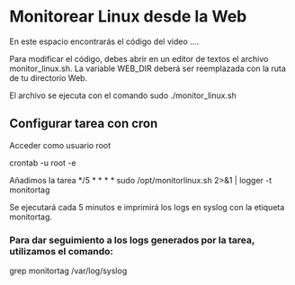 # Monitorear Linux desde la Web
En este espacio encontrarás el código del video ....

Para modificar el código, debes abrir en un editor de textos el archivo monitor_linux.sh.
La variable WEB_DIR deberá ser reemplazada con la ruta de tu directorio Web.

El archivo se ejecuta con el comando sudo ./monitor_linux.sh

## Configurar tarea con cron
Acceder como usuario root 

crontab -u root -e

Añadimos la tarea
*/5 * * * *  sudo /opt/monitorlinux.sh 2>&1 | logger -t monitortag

Se ejecutará cada 5 minutos e imprimirá los logs en syslog con la etiqueta monitortag.

### Para dar seguimiento a los logs generados por la tarea, utilizamos el comando:

grep monitortag /var/log/syslog






